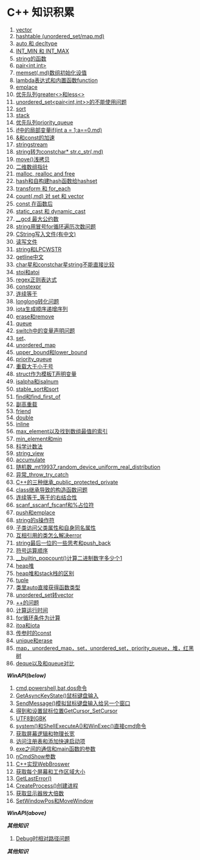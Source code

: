 #  C++ 知识积累
1. [vector](vector.md)
2. [hashtable (unordered_set/map.md)](hashtable(unordered_(set_map)).md)
3. [auto 和 decltype](auto和decltype.md)
4. [INT_MIN 和 INT_MAX](INT_MIN和INT_MAX.md)
5. [string的函数](string的函数.md)
6. [pair<int,int>](pair.md)
7. [memset(.md)数组初始化设值](memset数组初始化设值.md)
8. [lambda表达式和内置函数function](lamda表达式和内置函数function.md)
9. [emplace](emplace.md)
10. [优先队列greater<>和less<>](优先队列greater和less.md)
11. [unordered_set<pair<int,int>>的不能使用问题](unordered_set(pair)的不能使用问题.md)
12. [sort](sort.md)
13. [stack](stack.md)
14. [优先队列priority_queue](优先队列priority_queue.md)
15. [if中的局部变量if(int a = 1;a==0.md)](if中的局部变量if(;).md)
16. [&和const的加速](&和const的加速.md)
17. [stringstream](stringstream.md)
18. [string转为constchar* str.c_str(.md)](string转为constchar星指针c_str().md)
19. [move()浅拷贝](move()浅拷贝.md)
20. [二维数组指针](二维数组指针.md)
21. [malloc, realloc and free](malloc_realloc_free.md)
22. [hash<T>和自构建hash函数给hashset](hash和自构建hash函数给hashset.md)
23. [transform 和 for_each](transform和for_each.md)
24. [count(.md) 对 set 和 vector](count()对set和vector.md)
25. [const 在函数后](const在函数后.md)
26. [static_cast 和 dynamic_cast](static_cast和dynamic_cast.md)
27. [__gcd 最大公约数](非标准库的__gcd最大公约数.md)
28. [string用冒号for循环遍历次数问题](string用冒号for循环遍历次数问题.md)
29. [CString写入文件(有中文)](CString写入文件(有中文).md)
30. [读写文件](读写文件.md)
31. [string和LPCWSTR](string和LPCWSTR.md)
32. [getline中文](getline中文.md) 
33. [char星和constchar星string不能直接比较](char星和constchar星string不能直接比较.md)
34. [stoi和atoi](stoi和atoi.md)
35. [regex正则表达式](regex正则表达式.md)
36. [constexpr](constexpr.md)
37. [连续等于](连续等于.md)
38. [longlong转化问题](longlong转化问题.md)
39. [iota生成顺序递增序列](iota生成顺序递增序列.md)
40. [erase和remove](erase和remove.md)
41. [queue](queue.md)
42. [switch中的变量声明问题](switch中的变量声明问题.md)
43. [set](set.md)、
44. [unordered_map](unordered_map.md)
45. [upper_bound和lower_bound](upper_bound和lower_bound.md)
46. [priority_queue](priority_queue.md)
47. [重载大于小于号](重载大于小于号.md)
48. [struct作为模板T声明变量](struct作为模板T声明变量.md)
49. [isalpha和isalnum](isalpha和isalnum.md)
50. [stable_sort和sort](stable_sort和sort.md)
51. [find和find_first_of](find和find_first_of.md)
52. [副高重载](符号重载.md)
53. [friend](friend.md)
54. [double](double.md)
55. [inline](inline.md)
56. [max_element以及找到数组最值的索引](max_element以及找到数组最值的索引.md)
57. [min_element和min](min_element和min.md)
58. [科学计数法](科学计数法.md)
59. [string_view](string_view.md)
60. [accumulate](accumulate.md)
61. [随机数_mt19937_random_device_uniform_real_distribution](随机数_mt19937_random_device_uniform_real_distribution.md)
62. [异常_throw_try_catch](异常_throw_try_catch.md)
63. [C++的三种继承_public_protected_private](C++的三种继承_public_protected_private.md)
64. [class继承导致的构造函数问题](class继承导致的构造函数问题.md)
65. [连续等于_等于的右结合性](连续等于_等于的右结合性.md)
66. [scanf_sscanf_fscanf和%占位符](scanf_sscanf_fscanf和百分号占位符.md)
67. [push和emplace](push和emplace区别.md)
68. [string的s操作符](string的s操作符.md)
69. [子类访问父类属性和自身同名属性](子类访问父类属性和自身同名属性.md)
70. [互相引用的类怎么解决error](互相引用的类怎么解决error.md)
71. [string最后一位的一些思考和push_back](string最后一位的一些思考和push_back.md)
72. [符号运算顺序](符号运算顺序.md)
73. [__builtin_popcount()计算二进制数字多少个1](计算二进制数字多少个1__builtin_popcount().md)
74. [heap堆](heap堆.md)
75. [heap堆和stack栈的区别](heap堆和stack栈的区别.md)
76. [tuple](tuple.md)
77. [类里auto直接获得函数类型](类里auto直接获得函数类型.md)
78. [unordered_set转vector](unordered_set转vector.md)
79. [++的问题](++的问题.md)
80. [计算运行时间](计算运行时间.md)
81. [for循环条件为计算](for循环条件为计算.md)
82. [itoa和iota](itoa和iota.md)
83. [传参时的const](传参时的const.md)
84. [unique和erase](unique和erase.md)
85. [map，unordered_map，set，unordered_set，priority_queue，堆，红黑树](map，unordered_map，set，unordered_set，priority_queue，堆，红黑树.md)
86. [deque以及和queue对比](deque以及和queue对比.md)
    
***WinAPI(below)***

1.  [cmd,powershell,bat,dos命令](cmd,powershell,bat,dos命令.md)
2.  [GetAsyncKeyState()鼠标键盘输入](GetAsyncKeyState()鼠标键盘输入.md)
3.  [SendMessage()模拟鼠标键盘输入给另一个窗口](SendMessage()模拟鼠标键盘输入给另一个窗口.md)
4.  [得到和设置鼠标位置GetCursor_SetCursor](得到和设置鼠标位置GetCursor_SetCursor.md)
5.  [UTF8到GBK](UTF8到GBK.md)
6.  [system()和ShellExecuteA()和WinExec()直接cmd命令](system()和ShellExecuteA()和WinExec()直接cmd命令.md)
7.  [获取屏幕逻辑和物理长宽](获取屏幕逻辑和物理长宽.md)
8.  [访问注册表和添加快速启动项](访问注册表和添加快速启动项.md)
9.  [exe之间的通信和main函数的参数](exe之间的通信和main函数的参数.md)
10. [nCmdShow参数](nCmdShow参数.md)
11. [C++实现WebBroswer](C++实现WebBroswer.md)
12. [获取每个屏幕和工作区域大小](获取每个屏幕和工作区域大小.md)
13. [GetLastError()](GetLastError().md)
14. [CreateProcess()创建进程](CreateProcess()创建进程.md)
15. [获取显示器放大倍数](获取显示器放大倍数.md)
16. [SetWindowPos和MoveWindow](SetWindowPos和MoveWindow.md)

***WinAPI(above)***

***其他知识***

1. [Debug时相对路径问题](Debug时相对路径问题.md)

***其他知识***

